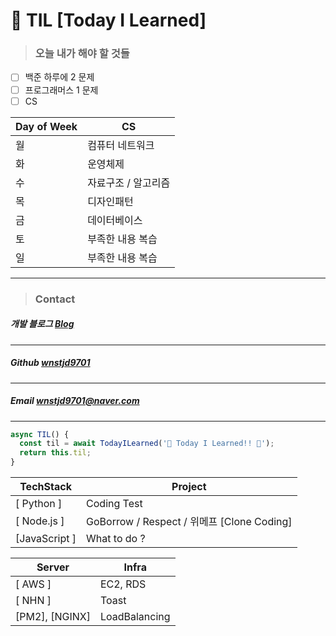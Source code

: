 # 🚩 TIL [Today I Learned]

> ### **오늘 내가 해야 할 것들** <br>

- [ ] 백준 하루에 2 문제
- [ ] 프로그래머스 1 문제
- [ ] CS

| Day of Week | CS                  |
| ----------- | ------------------- |
| 월          | 컴퓨터 네트워크     |
| 화          | 운영체제            |
| 수          | 자료구조 / 알고리즘 |
| 목          | 디자인패턴          |
| 금          | 데이터베이스        |
| 토          | 부족한 내용 복습    |
| 일          | 부족한 내용 복습    |

---

> ### **Contact** <br>

##### 개발 블로그 [Blog](https://dev-wnstjd.tistory.com) <br>

---

##### Github [wnstjd9701](https://github.com/wnstjd9701) <br>

---

##### Email wnstjd9701@naver.com <br>

---

```typescript
async TIL() {
  const til = await TodayILearned('🚩 Today I Learned!! 🚩');
  return this.til;
}
```

| TechStack     | Project                                    |
| ------------- | ------------------------------------------ |
| [ Python ]    | Coding Test                                |
| [ Node.js ]   | GoBorrow / Respect / 위메프 [Clone Coding] |
| [JavaScript ] | What to do ?                               |

| Server         | Infra         |
| -------------- | ------------- |
| [ AWS ]        | EC2, RDS      |
| [ NHN ]        | Toast         |
| [PM2], [NGINX] | LoadBalancing |
